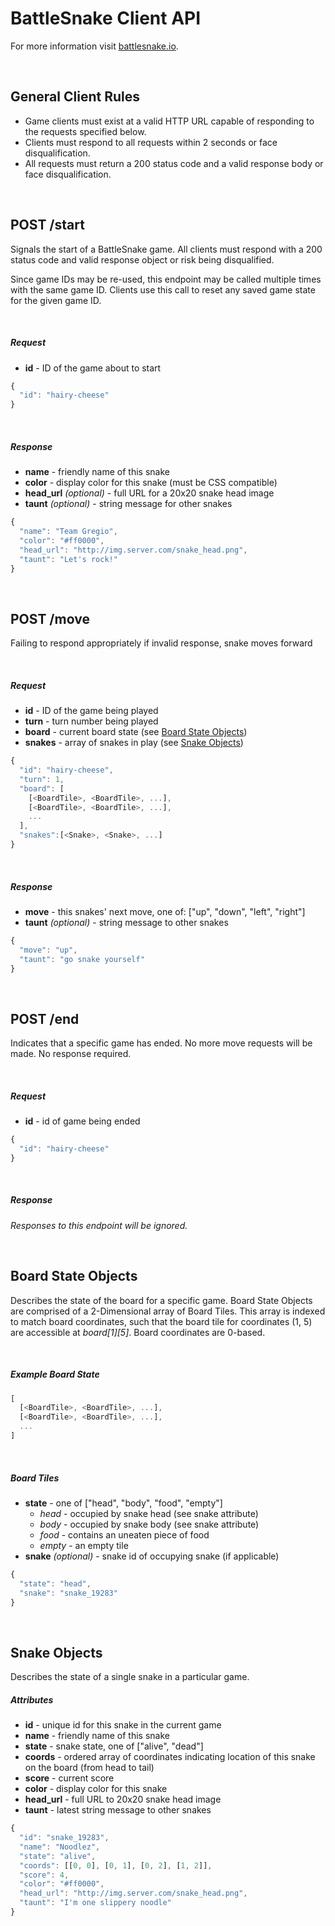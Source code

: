 # BattleSnake Client API

For more information visit [battlesnake.io](http://www.battlesnake.io).

<br>

## General Client Rules

* Game clients must exist at a valid HTTP URL capable of responding to the requests specified below.
* Clients must respond to all requests within 2 seconds or face disqualification.
* All requests must return a 200 status code and a valid response body or face disqualification.

<br>

## POST /start

Signals the start of a BattleSnake game. All clients must respond with a 200 status code and valid response object or risk being disqualified.

Since game IDs may be re-used, this endpoint may be called multiple times with the same game ID. Clients use this call to reset any saved game state for the given game ID.

<br>

##### Request

* **id** - ID of the game about to start

```javascript
{
  "id": "hairy-cheese"
}
```

<br>

##### Response

* **name** - friendly name of this snake
* **color** - display color for this snake (must be CSS compatible)
* **head_url** _(optional)_ - full URL for a 20x20 snake head image
* **taunt** _(optional)_ - string message for other snakes

```js
{
  "name": "Team Gregio",
  "color": "#ff0000",
  "head_url": "http://img.server.com/snake_head.png",
  "taunt": "Let's rock!"
}
```

<br>

## POST /move

Failing to respond appropriately
if invalid response, snake moves forward

<br>

##### Request

* **id** - ID of the game being played
* **turn** - turn number being played
* **board** - current board state (see [Board State Objects](#board-state-objects))
* **snakes** - array of snakes in play (see [Snake Objects](#snake-objects))

```javascript
{
  "id": "hairy-cheese",
  "turn": 1,
  "board": [
    [<BoardTile>, <BoardTile>, ...],
    [<BoardTile>, <BoardTile>, ...],
    ...
  ],
  "snakes":[<Snake>, <Snake>, ...]
}
```

<br>

##### Response

* **move** - this snakes' next move, one of: ["up", "down", "left", "right"]
* **taunt** _(optional)_ - string message to other snakes

```javascript
{
  "move": "up",
  "taunt": "go snake yourself"
}
```

<br>

## POST /end

Indicates that a specific game has ended. No more move requests will be made. No response required.

<br>

##### Request

* **id** - id of game being ended

```javascript
{
  "id": "hairy-cheese"
}
```

<br>

##### Response

_Responses to this endpoint will be ignored._

<br>

## Board State Objects

Describes the state of the board for a specific game. Board State Objects are comprised of a 2-Dimensional array of Board Tiles. This array is indexed to match board coordinates, such that the board tile for coordinates (1, 5) are accessible at _board[1][5]_. Board coordinates are 0-based.

<br>

##### Example Board State

```javascript
[
  [<BoardTile>, <BoardTile>, ...],
  [<BoardTile>, <BoardTile>, ...],
  ...
]
```

<br>

##### Board Tiles

* **state** - one of ["head", "body", "food", "empty"]
  * _head_ - occupied by snake head (see snake attribute)
  * _body_ - occupied by snake body (see snake attribute)
  * _food_ - contains an uneaten piece of food
  * _empty_ - an empty tile
* **snake** _(optional)_ - snake id of occupying snake (if applicable)

```javascript
{
  "state": "head",
  "snake": "snake_19283"
}
```

<br>

## Snake Objects

Describes the state of a single snake in a particular game.

##### Attributes

* **id** - unique id for this snake in the current game
* **name** - friendly name of this snake
* **state** - snake state, one of ["alive", "dead"]
* **coords** - ordered array of coordinates indicating location of this snake on the board (from head to tail)
* **score** - current score
* **color** - display color for this snake
* **head_url** - full URL to 20x20 snake head image
* **taunt** - latest string message to other snakes

```javascript
{
  "id": "snake_19283",
  "name": "Noodlez",
  "state": "alive",
  "coords": [[0, 0], [0, 1], [0, 2], [1, 2]],
  "score": 4,
  "color": "#ff0000",
  "head_url": "http://img.server.com/snake_head.png",
  "taunt": "I'm one slippery noodle"
}
```
